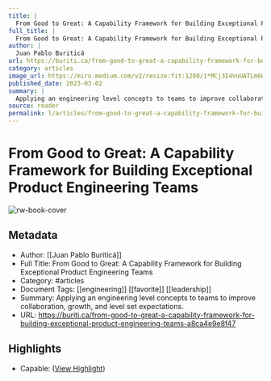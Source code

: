 ```yaml
---
title: |
  From Good to Great: A Capability Framework for Building Exceptional Product Engineering Teams
full_title: |
  From Good to Great: A Capability Framework for Building Exceptional Product Engineering Teams
author: |
  Juan Pablo Buriticá
url: https://buriti.ca/from-good-to-great-a-capability-framework-for-building-exceptional-product-engineering-teams-a8ca4e9e8f47
category: articles
image_url: https://miro.medium.com/v2/resize:fit:1200/1*MCj3I4VuUATLm6WUjxZGGw.jpeg
published_date: 2023-03-02
summary: |
  Applying an engineering level concepts to teams to improve collaboration, growth, and level set expectations.
source: reader
permalink: l/articles/from-good-to-great-a-capability-framework-for-building-exceptional-product-engineering-teams
---
```

# From Good to Great: A Capability Framework for Building Exceptional Product Engineering Teams

![rw-book-cover](https://miro.medium.com/v2/resize:fit:1200/1*MCj3I4VuUATLm6WUjxZGGw.jpeg)

## Metadata
- Author: [[Juan Pablo Buriticá]]
- Full Title: From Good to Great: A Capability Framework for Building Exceptional Product Engineering Teams
- Category: #articles
- Document Tags: [[engineering]] [[favorite]] [[leadership]] 
- Summary: Applying an engineering level concepts to teams to improve collaboration, growth, and level set expectations.
- URL: https://buriti.ca/from-good-to-great-a-capability-framework-for-building-exceptional-product-engineering-teams-a8ca4e9e8f47

## Highlights
- Capable: ([View Highlight](https://read.readwise.io/read/01h31nhpvyvx7sr1539wv5jmtj))


